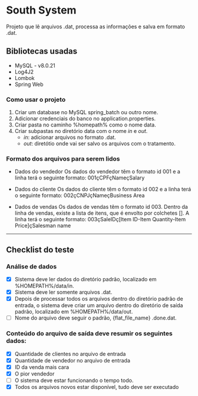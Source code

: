 # South System
Projeto que lê arquivos .dat, processa as informações e salva em formato .dat.

## Bibliotecas usadas
* MySQL - v8.0.21
* Log4J2
* Lombok
* Spring Web

### Como usar o projeto
1. Criar um database no MySQL spring_batch ou outro nome.
2. Adicionar credenciais do banco no application.properties.
3. Criar pasta no caminho %homepath% como o nome data.
4. Criar subpastas no diretório data com o nome _in_ e _out_.
    - _in_: adicionar arquivos no formato .dat.
    - _out_: diretótio onde vai ser salvo os arquivos com o tratamento.

### Formato dos arquivos para serem lidos
* Dados do vendedor
Os dados do vendedor têm o formato id 001 e a linha terá o seguinte formato: 
001çCPFçNameçSalary

* Dados do cliente
Os dados do cliente têm o formato id 002 e a linha terá o seguinte formato: 
002çCNPJçNameçBusiness Area

* Dados de vendas
Os dados de vendas têm o formato id 003. Dentro da linha de vendas, existe a lista de itens, que é envolto por colchetes [].
A linha terá o seguinte formato: 
003çSaleIDç[Item ID-Item Quantity-Item Price]çSalesman name

-------------------------------------------------------------------------------------------------------------------

## Checklist do teste

### Análise de dados
- [x] Sistema deve ler dados do diretório padrão, localizado em %HOMEPATH%/data/in.
- [x] Sistema deve ler somente arquivos .dat.
- [x] Depois de processar todos os arquivos dentro do diretório padrão de entrada, o sistema deve criar um arquivo dentro do diretório de saída padrão, localizado em %HOMEPATH%/data/out.
- [ ] Nome do arquivo deve seguir o padrão, {flat_file_name} .done.dat.
### Conteúdo do arquivo de saída deve resumir os seguintes dados:
- [x] Quantidade de clientes no arquivo de entrada
- [x] Quantidade de vendedor no arquivo de entrada
- [x] ID da venda mais cara
- [x] O pior vendedor
- [ ] O sistema deve estar funcionando o tempo todo.
- [x] Todos os arquivos novos estar disponível, tudo deve ser executado

